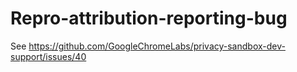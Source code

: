 # Repro-attribution-reporting-bug
See https://github.com/GoogleChromeLabs/privacy-sandbox-dev-support/issues/40

